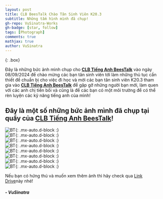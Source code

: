 ```yaml
---
layout: post
title: CLB BeesTalk Chào Tân Sinh Viên K20.3
subtitle: Những tấm hình mình đã chụp!
gh-repo: VuSinatra-Works
gh-badge: [star, follow]
tags: [Photograph]
comments: true
mathjax: true
author: VuSinatra
---
```


{: .box}

Đây là những bức ảnh mình chụp cho **[CLB Tiếng Anh BeesTalk](https://www.facebook.com/beestalkfpoly)** vào ngày 08/09/2024 để chào mừng các bạn tân sinh viên tới làm những thủ tục cần thiết để chuẩn bị cho việc đi học và mời các bạn tân sinh viên K20.3 tham gia vào **[CLB Tiếng Anh BeesTalk](https://www.facebook.com/beestalkfpoly)** để gặp gỡ những người bạn mới, làm quen với các anh chị tiền bối và cũng là để các bạn có một môi trường để có thể rèn luyện các kỹ năng tiếng anh của mình!


## Đây là một số những bức ảnh mình đã chụp tại quầy của **[CLB Tiếng Anh BeesTalk](https://www.facebook.com/beestalkfpoly)**!


![BT](/assets/img/VSP07241.JPG){: .mx-auto.d-block :}  
![BT](/assets/img/VSP07213.JPG){: .mx-auto.d-block :}  
![BT](/assets/img/VSP07247.JPG){: .mx-auto.d-block :}  
![BT](/assets/img/VSP07235.JPG){: .mx-auto.d-block :}  
![BT](/assets/img/VSP07260.JPG){: .mx-auto.d-block :}  
![BT](/assets/img/VSP07230.JPG){: .mx-auto.d-block :}  
![BT](/assets/img/VSP07377.JPG){: .mx-auto.d-block :}  
![BT](/assets/img/VSP07236.JPG){: .mx-auto.d-block :}  


Nếu bạn có hứng thú và muốn xem thêm ảnh thì hãy check qua [Link Drive](https://drive.google.com/drive/folders/1DfqdYsPdV0XgCb79WhCCD0Bsq1lfKVQJ?usp=sharing)này nhé!

##### - VuSinatra
